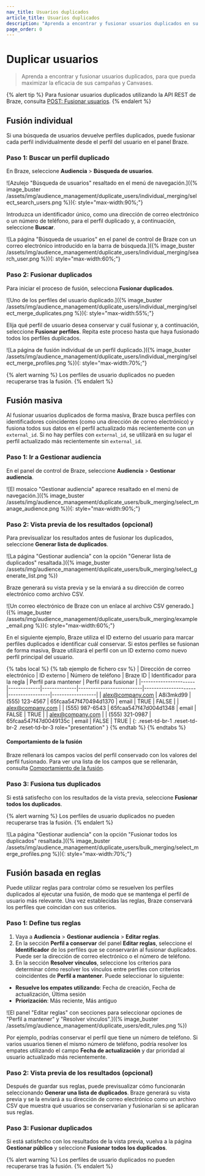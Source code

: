 ```yaml
---
nav_title: Usuarios duplicados
article_title: Usuarios duplicados
description: "Aprenda a encontrar y fusionar usuarios duplicados en su panel Braze."
page_order: 0
---
```


# Duplicar usuarios

> Aprenda a encontrar y fusionar usuarios duplicados, para que pueda maximizar la eficacia de sus campañas y Canvases.

{% alert tip %}
Para fusionar usuarios duplicados utilizando la API REST de Braze, consulta [POST: Fusionar usuarios]({{site.baseurl}}/api/endpoints/user_data/post_users_merge/).
{% endalert %}

## Fusión individual

Si una búsqueda de usuarios devuelve perfiles duplicados, puede fusionar cada perfil individualmente desde el perfil del usuario en el panel Braze.

### Paso 1: Buscar un perfil duplicado

En Braze, seleccione **Audiencia** > **Búsqueda de usuarios**.

![Azulejo "Búsqueda de usuarios" resaltado en el menú de navegación.]({% image_buster /assets/img/audience_management/duplicate_users/individual_merging/select_search_users.png %}){: style="max-width:90%;"}

Introduzca un identificador único, como una dirección de correo electrónico o un número de teléfono, para el perfil duplicado y, a continuación, seleccione **Buscar**.

![La página "Búsqueda de usuarios" en el panel de control de Braze con un correo electrónico introducido en la barra de búsqueda.]({% image_buster /assets/img/audience_management/duplicate_users/individual_merging/search_user.png %}){: style="max-width:60%;"}

### Paso 2: Fusionar duplicados

Para iniciar el proceso de fusión, selecciona **Fusionar duplicados**.

![Uno de los perfiles del usuario duplicado.]({% image_buster /assets/img/audience_management/duplicate_users/individual_merging/select_merge_duplicates.png %}){: style="max-width:55%;"}

Elija qué perfil de usuario desea conservar y cuál fusionar y, a continuación, seleccione **Fusionar perfiles**. Repita este proceso hasta que haya fusionado todos los perfiles duplicados.

![La página de fusión individual de un perfil duplicado.]({% image_buster /assets/img/audience_management/duplicate_users/individual_merging/select_merge_profiles.png %}){: style="max-width:70%;"}

{% alert warning %}
Los perfiles de usuario duplicados no pueden recuperarse tras la fusión.
{% endalert %}

## Fusión masiva

Al fusionar usuarios duplicados de forma masiva, Braze busca perfiles con identificadores coincidentes (como una dirección de correo electrónico) y fusiona todos sus datos en el perfil actualizado más recientemente con un `external_id`. Si no hay perfiles con `external_id`, se utilizará en su lugar el perfil actualizado más recientemente sin `external_id`.

### Paso 1: Ir a Gestionar audiencia

En el panel de control de Braze, seleccione **Audiencia** > **Gestionar audiencia**.

![El mosaico "Gestionar audiencia" aparece resaltado en el menú de navegación.]({% image_buster /assets/img/audience_management/duplicate_users/bulk_merging/select_manage_audience.png %}){: style="max-width:90%;"}

### Paso 2: Vista previa de los resultados (opcional)

Para previsualizar los resultados antes de fusionar los duplicados, seleccione **Generar lista de duplicados**.

![La página "Gestionar audiencia" con la opción "Generar lista de duplicados" resaltada.]({% image_buster /assets/img/audience_management/duplicate_users/bulk_merging/select_generate_list.png %})

Braze generará su vista previa y se la enviará a su dirección de correo electrónico como archivo CSV.

![Un correo electrónico de Braze con un enlace al archivo CSV generado.]({% image_buster /assets/img/audience_management/duplicate_users/bulk_merging/example_email.png %}){: style="max-width:60%;"}

En el siguiente ejemplo, Braze utiliza el ID externo del usuario para marcar perfiles duplicados e identificar cuál conservar. Si estos perfiles se fusionan de forma masiva, Braze utilizará el perfil con un ID externo como nuevo perfil principal del usuario.

{% tabs local %}
{% tab ejemplo de fichero csv %}
| Dirección de correo electrónico | ID externo | Número de teléfono | Braze ID | Identificador para la regla | Perfil para mantener | Perfil para fusionar |
\|----------------------|-------------|--------------|--------------------------|---------------------|-----------------|------------------|
| alex@company.com | A8i3mkd99 | (555) 123-4567 | 65fcaa547f470494d1370 | email | TRUE | FALSE |
| alex@company.com | | (555) 987-6543 | 65fcaa547f47d004d1348 | email | FALSE | TRUE |
| alex@company.com | | (555) 321-0987 | 65fcaa547f47d0049135c | email | FALSE | TRUE |
{: .reset-td-br-1 .reset-td-br-2 .reset-td-br-3 role="presentation" }
{% endtab %}
{% endtabs %}

#### Comportamiento de la fusión

Braze rellenará los campos vacíos del perfil conservado con los valores del perfil fusionado. Para ver una lista de los campos que se rellenarán, consulta [Comportamiento de la fusión]({{site.baseurl}}/api/endpoints/user_data/post_users_merge/#merge-behavior).

### Paso 3: Fusiona tus duplicados

Si está satisfecho con los resultados de la vista previa, seleccione **Fusionar todos los duplicados**.

{% alert warning %}
Los perfiles de usuario duplicados no pueden recuperarse tras la fusión.
{% endalert %}

![La página "Gestionar audiencia" con la opción "Fusionar todos los duplicados" resaltada.]({% image_buster /assets/img/audience_management/duplicate_users/bulk_merging/select_merge_profiles.png %}){: style="max-width:70%;"}

## Fusión basada en reglas

Puede utilizar reglas para controlar cómo se resuelven los perfiles duplicados al ejecutar una fusión, de modo que se mantenga el perfil de usuario más relevante. Una vez establecidas las reglas, Braze conservará los perfiles que coincidan con sus criterios.

### Paso 1: Define tus reglas

1. Vaya a **Audiencia** > **Gestionar audiencia** > **Editar reglas**.
2. En la sección **Perfil a conservar** del panel **Editar reglas**, seleccione el **Identificador** de los perfiles que se conservarán al fusionar duplicados. Puede ser la dirección de correo electrónico o el número de teléfono.
3. En la sección **Resolver vínculos**, seleccione los criterios para determinar cómo resolver los vínculos entre perfiles con criterios coincidentes de **Perfil a mantener**. Puede seleccionar lo siguiente:<br>
- **Resuelve los empates utilizando**: Fecha de creación, Fecha de actualización, Última sesión
- **Priorización**: Más reciente, Más antiguo

![El panel "Editar reglas" con secciones para seleccionar opciones de "Perfil a mantener" y "Resolver vínculos".]({% image_buster /assets/img/audience_management/duplicate_users/edit_rules.png %})

Por ejemplo, podrías conservar el perfil que tiene un número de teléfono. Si varios usuarios tienen el mismo número de teléfono, podría resolver los empates utilizando el campo **Fecha de actualización** y dar prioridad al usuario actualizado más recientemente.

### Paso 2: Vista previa de los resultados (opcional)

Después de guardar sus reglas, puede previsualizar cómo funcionarán seleccionando **Generar una lista de duplicados**. Braze generará su vista previa y se la enviará a su dirección de correo electrónico como un archivo CSV que muestra qué usuarios se conservarían y fusionarían si se aplicaran sus reglas. 

### Paso 3: Fusionar duplicados

Si está satisfecho con los resultados de la vista previa, vuelva a la página **Gestionar público** y seleccione **Fusionar todos los duplicados**.

{% alert warning %}
Los perfiles de usuario duplicados no pueden recuperarse tras la fusión.
{% endalert %}
